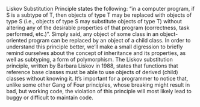 Liskov Substitution Principle states the following: “in a computer program, if S is a subtype of T, then objects of type 
T may be replaced with objects of type S (i.e., objects of type S may substitute objects of type T) without altering any
of the desirable properties of that program (correctness, task performed, etc.)”. Simply said, any object of some class
in an object-oriented program can be replaced by an object of a child class. In order to understand this principle
better, we’ll make a small digression to briefly remind ourselves about the concept of inheritance and its 
properties, as well as subtyping, a form of polymorphism.
The Liskov substitution principle, written by Barbara Liskov in 1988, states that functions that reference base classes 
must be able to use objects of derived (child) classes without knowing it. It’s important for a programmer to notice 
that, unlike some other Gang of Four principles, whose breaking might result in bad, but working code, the violation of 
this principle will most likely lead to buggy or difficult to maintain code.